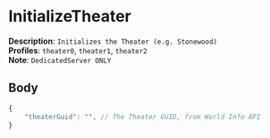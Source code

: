 # InitializeTheater

**Description**: `Initializes the Theater (e.g. Stonewood)` \
**Profiles**: `theater0`, `theater1`, `theater2` \
**Note**: `DedicatedServer ONLY`

## Body

```js
{
    "theaterGuid": "", // The Theater GUID, from World Info API
}
```
